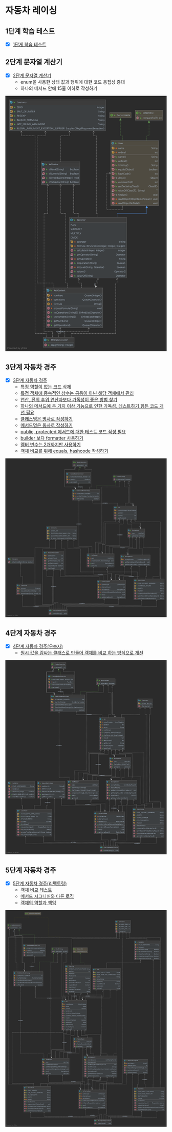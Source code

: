 # 자동차 레이싱

## 1단계 학습 테스트

* [x] [1단게 학습 테스트](https://github.com/next-step/java-racingcar/pull/1847#pullrequestreview-601760737)

## 2단계 문자열 계산기

* [x] [2단계 문자열 계산기](https://github.com/next-step/java-racingcar/pull/1914#pullrequestreview-605336872)
  * enum을 사용한 상태 값과 행위에 대한 코드 응집성 증대
  * 하나의 메서드 안에 15줄 이하로 작성하기

![uml](../../.gitbook/assets/string_caculator.png)

## 3단계 자동차 경주

* [x] [3단계 자동차 경주](https://github.com/next-step/java-racingcar/pull/1960#pullrequestreview-607170886)
  * [특정 역할이 없는 코드 삭제](https://github.com/next-step/java-racingcar/pull/1960#discussion_r589048328)
  * [특정 객체에 종속적인 상수는 공통이 아닌 해당 객체에서 관리](https://github.com/next-step/java-racingcar/pull/1960#discussion_r589048600)
  * [연산, 전위 후위 연산자보다 가독성이 좋은 방법 찾기](https://github.com/next-step/java-racingcar/pull/1960#discussion_r589049127)
  * [하나의 메서드에 두 가지 이상 기능으로 인한 가독성, 테스트하기 힘든 코드 개선 필요](https://github.com/next-step/java-racingcar/pull/1960#discussion_r589050223)
  * [클래스명은 명사로 작성하기](https://github.com/next-step/java-racingcar/pull/1960#discussion_r590055725)
  * [메서드명은 동사로 작성하기](https://github.com/next-step/java-racingcar/pull/1960#discussion_r590056162)
  * [public, protected 메서드에 대한 테스트 코드 작성 필요](https://github.com/next-step/java-racingcar/pull/1960#discussion_r590072116)
  * [builder 보다 formatter 사용하기](https://github.com/next-step/java-racingcar/pull/1960#discussion_r590075327)
  * [멤버 변수는 2개까지만 사용하기](https://github.com/next-step/java-racingcar/pull/1960#discussion_r590078081)
  * [객체 비교를 위해 equals, hashcode 작성하기](https://github.com/next-step/java-racingcar/pull/1960#discussion_r590105669)

![uml](../../.gitbook/assets/racing_step3.png)

## 4단계 자동차 경주

* [x] [4단계 자동차 경주\(우승자\)](https://github.com/next-step/java-racingcar/pull/2013)
  * [원시 값을 감싸는 클래스로 만들어 객체를 비교 하는 방식으로 개선](https://github.com/next-step/java-racingcar/pull/2013#pullrequestreview-609736875)

![uml](../../.gitbook/assets/racing_step4.png)

## 5단계 자동차 경주

* [x] [5단계 자동차 경주\(리펙토링\)](https://github.com/next-step/java-racingcar/pull/2037)
  * [객체 비교 테스트](https://github.com/next-step/java-racingcar/pull/2037#discussion_r593197783)
  * [메서드 시그니처와 다른 로직](https://github.com/next-step/java-racingcar/pull/2037#discussion_r593202597)
  * [객체의 역할과 책임](https://github.com/next-step/java-racingcar/pull/2037#discussion_r593203847)

![uml](../../.gitbook/assets/racing_step5.png)

